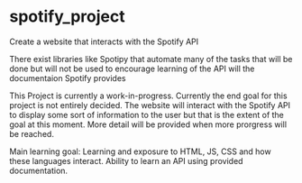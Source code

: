 # spotify_project
Create a website that interacts with the Spotify API

There exist libraries like Spotipy that automate many of
the tasks that will be done but will not be used to encourage
learning of the API will the documentaion Spotify provides

This Project is currently a work-in-progress. Currently the 
end goal for this project is not entirely decided. The website 
will interact with the Spotify API to display some sort of 
information to the user but that is the extent of the goal at
this moment. More detail will be provided when more prorgress 
will be reached.

Main learning goal: Learning and exposure to HTML, JS, CSS and
how these languages interact. Ability to learn an API using
provided documentation.
